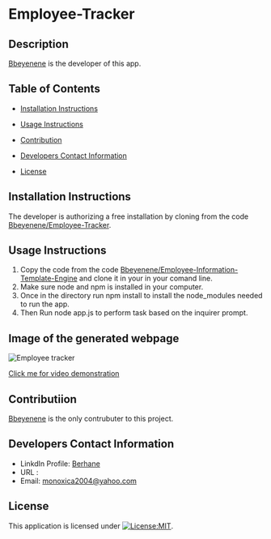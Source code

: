 # Employee-Tracker  
## Description
   [Bbeyenene](https://github.com/Bbeyenene) is the developer of this app. 
   ## Table of Contents
   * [Installation Instructions](#installation-instructions)
   
   * [Usage Instructions](#usage-instructions)
   
   * [Contribution](#Contribution)
   
   * [Developers Contact Information](#Developers-Contact-Information)
     
  * [License](#license)

   ## Installation Instructions
   The developer is authorizing a free installation by cloning from the code [Bbeyenene/Employee-Tracker](https://github.com/Bbeyenene/Employee-tracker).
   ## Usage Instructions
   1. Copy the code from the code [Bbeyenene/Employee-Information-Template-Engine](https://github.com/Bbeyenene/Employee-Tracker) and clone it in your in your comand line.
   2. Make sure node and npm is installed in your computer.
   3. Once in the directory run npm install to install the node_modules needed to run the app.
   4. Then Run node app.js to perform task based on the inquirer prompt.
   
   ## Image of the generated webpage
   ![Employee tracker](#)

  [Click me for video demonstration](#)

   ## Contributiion
   [Bbeyenene](https://github.com/Bbeyenene) is the only contrubuter to this project.
   
   ## Developers Contact Information
   * LinkdIn Profile: [Berhane](https://www.linkedin.com/in/berhane-beyene/)
   * URL : 
   * Email: monoxica2004@yahoo.com
   ## License
   This application is licensed under [![License:MIT](https://img.shields.io/badge/License-MIT-yellow.svg)](https://opensource.org/licenses/MIT).